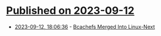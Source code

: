 # [Published on 2023-09-12](index.md)

* [2023-09-12, 18:06:36](https://lobste.rs/s/rjczwm/bcachefs_merged_into_linux_next) - [Bcachefs Merged Into Linux-Next](https://www.phoronix.com/news/Bcachefs-In-Linux-Next)

